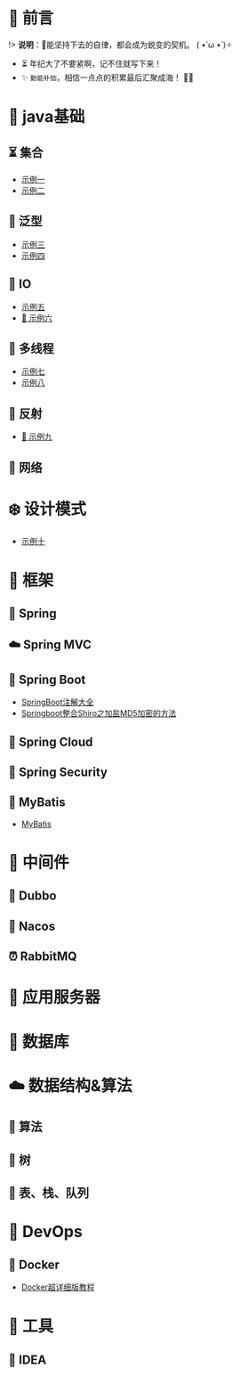 # 🎨 前言

!> <b>说明</b>：🔑能坚持下去的自律，都会成为蜕变的契机。 ( •̀ ω •́ )✧

* ⏳ 年纪大了不要紧啊，记不住就写下来！
* ✨ `勤能补拙`，相信一点点的积累最后汇聚成海！  🧡🧡

# 🚀 java基础

## ⏳ 集合
* [示例一](计算机专业课/算法与数据结构/算法与数据结构笔记.md)
* [示例二](计算机专业课/算法与数据结构/算法与数据结构笔记.md)

## 💭 泛型
* [示例三](计算机专业课/算法与数据结构/算法与数据结构笔记.md)
* [示例四](计算机专业课/算法与数据结构/算法与数据结构笔记.md)

## 📝 IO
* [示例五](/计算机专业课/数理统计/CH01-抽样和抽样分布.md)
* [🍉 示例六](OJ/README.md)

## 🎹 多线程
* [示例七](FrontEnd/Vue/idea-to-vue.md)
* [示例八](FrontEnd/Vue/vue-base-notes.md)

## 🐍 反射
* [🎉 示例九](ToolBox/LaTex使用指南.md)
## 🥭 网络

# ❄️ 设计模式
- [示例十](设计模式.md)

# 🥉 框架

## 🥼 Spring

## ☁️ Spring MVC

## 🎸 Spring Boot
- [SpringBoot注解大全](SpringBoot/SpringBoot注解大全)
- [Springboot整合Shiro之加盐MD5加密的方法](SpringBoot/Springboot整合Shiro之加盐MD5加密的方法.md)

## 🎯 Spring Cloud

## 🥭 Spring Security

## 🐼 MyBatis

- [MyBatis](MyBatis/MyBatis)

# 🍵 中间件

## 🎨 Dubbo

## 📘 Nacos

## ⏰ RabbitMQ

# 💊 应用服务器

# 📜 数据库

# ☁️ 数据结构&算法

## 🔋 算法

## 🐍 树

## 🎁 表、栈、队列

# 🍒 DevOps
## 🧀 Docker
- [Docker超详细版教程](Docker/Docker超详细版教程.md)

# 🔨 工具

## 📌 IDEA
